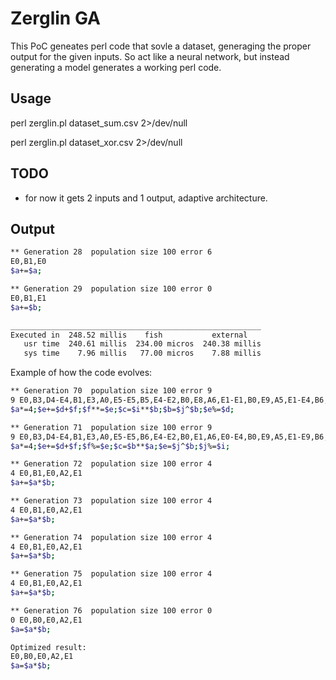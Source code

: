 # Zerglin GA


This PoC geneates perl code that sovle a dataset, generaging the proper output for the given inputs.
So act like a neural network, but instead generating a model generates a working perl code.


## Usage
perl zerglin.pl dataset_sum.csv 2>/dev/null

perl zerglin.pl dataset_xor.csv 2>/dev/null

## TODO
- for now it gets 2 inputs and 1 output, adaptive architecture.


## Output
```bash
** Generation 28  population size 100 error 6
E0,B1,E0
$a+=$a;

** Generation 29  population size 100 error 0
E0,B1,E1
$a+=$b;

________________________________________________________
Executed in  248.52 millis    fish           external 
   usr time  240.61 millis  234.00 micros  240.38 millis 
   sys time    7.96 millis   77.00 micros    7.88 millis 

```


Example of how the code evolves:
```bash
** Generation 70  population size 100 error 9
9 E0,B3,D4-E4,B1,E3,A0,E5-E5,B5,E4-E2,B0,E8,A6,E1-E1,B0,E9,A5,E1-E4,B6,E3
$a*=4;$e+=$d+$f;$f**=$e;$c=$i**$b;$b=$j^$b;$e%=$d;

** Generation 71  population size 100 error 9
9 E0,B3,D4-E4,B1,E3,A0,E5-E5,B6,E4-E2,B0,E1,A6,E0-E4,B0,E9,A5,E1-E9,B6,E8
$a*=4;$e+=$d+$f;$f%=$e;$c=$b**$a;$e=$j^$b;$j%=$i;

** Generation 72  population size 100 error 4
4 E0,B1,E0,A2,E1
$a+=$a*$b;

** Generation 73  population size 100 error 4
4 E0,B1,E0,A2,E1
$a+=$a*$b;

** Generation 74  population size 100 error 4
4 E0,B1,E0,A2,E1
$a+=$a*$b;

** Generation 75  population size 100 error 4
4 E0,B1,E0,A2,E1
$a+=$a*$b;

** Generation 76  population size 100 error 0
0 E0,B0,E0,A2,E1
$a=$a*$b;

Optimized result:
E0,B0,E0,A2,E1
$a=$a*$b;

```
